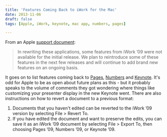 ```yaml
---
title: 'Features Coming Back to iWork for the Mac'
date: 2013-11-06
draft: false
tags: [Apple, iWork, keynote, mac app, numbers, pages]

---
```


From an Apple [support document](http://support.apple.com/kb/HT6049?viewlocale=en_US&locale=en_US):

> In rewriting these applications, some features from iWork ’09 were not available for the initial release. We plan to reintroduce some of these features in the next few releases and will continue to add brand new features on an ongoing basis.

It goes on to list features coming back to [Pages](https://itunes.apple.com/ca/app/pages/id409201541?mt=12&uo=4&at=10l4Ki), [Numbers](https://itunes.apple.com/ca/app/numbers/id409203825?mt=12&uo=4&at=10l4Ki) and [Keynote](https://itunes.apple.com/ca/app/keynote/id409183694?mt=12&uo=4&at=10l4Ki). It's odd for Apple to be as open about future plans as this - but it probably speaks to the volume of comments they got wondering where things like customizing your presenter display in the new Keynote went. There are also instructions on how to revert a document to a previous format:

1.  Documents that you haven't edited can be reverted to the iWork ’09 version by selecting File > Revert To.
2.  If you have edited the document and want to preserve the edits, you can save it as an iWork ’09 document by selecting File > Export To, then choosing Pages ’09, Numbers ’09, or Keynote ’09.